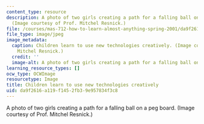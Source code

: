 ```yaml
---
content_type: resource
description: A photo of two girls creating a path for a falling ball on a peg board.
  (Image courtesy of Prof. Mitchel Resnick.)
file: /courses/mas-712-how-to-learn-almost-anything-spring-2001/da9f2616a119f1452fb39e957834f3c8_mas-712s01.jpg
file_type: image/jpeg
image_metadata:
  caption: Children learn to use new technologies creatively. (Image courtesy of Prof.
    Mitchel Resnick.)
  credit: ''
  image-alt: A photo of two girls creating a path for a falling ball on a peg board.
learning_resource_types: []
ocw_type: OCWImage
resourcetype: Image
title: Children learn to use new technologies creatively
uid: da9f2616-a119-f145-2fb3-9e957834f3c8
---
```

A photo of two girls creating a path for a falling ball on a peg board. (Image courtesy of Prof. Mitchel Resnick.)

